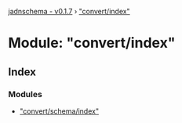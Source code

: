 [jadnschema - v0.1.7](../globals.md) › ["convert/index"](_convert_index_.md)

# Module: "convert/index"

## Index

### Modules

* ["convert/schema/index"](_convert_index_._convert_schema_index_.md)
